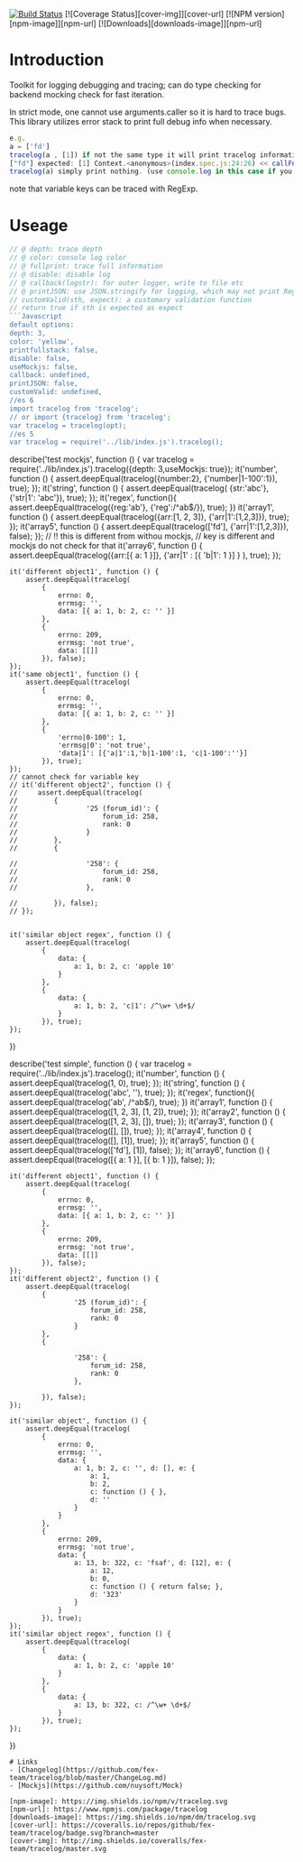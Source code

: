 [![Build Status](https://travis-ci.org/fex-team/tracelog.svg?branch=master)](https://travis-ci.org/fex-team/tracelog?branch=master)
[![Coverage Status][cover-img]][cover-url]
[![NPM version][npm-image]][npm-url] [![Downloads][downloads-image]][npm-url]

# Introduction

Toolkit for logging debugging and tracing; can do type checking for backend mocking check for fast iteration.

In strict mode, one cannot use arguments.caller so it is hard to trace bugs.
This library utilizes error stack to print full debug info when necessary.

```Javascript
e.g.
a = ['fd']
tracelog(a , [1]) if not the same type it will print tracelog information
["fd"] expected: [1] Context.<anonymous>(index.spec.js:24:26) << callFn(runnable.js:250:21) 
tracelog(a) simply print nothing. (use console.log in this case if you want to print it anyway)
```

note that variable keys can be traced with RegExp.

# Useage


``` Javascript
// @ depth: trace depth
// @ color: console log color
// @ fullprint: trace full information
// @ disable: disable log
// @ callback(logstr): for outer logger, write to file etc
// @ printJSON: use JSON.stringify for logging, which may not print RegExp etc.
// customValid(sth, expect): a customary validation function
// return true if sth is expected as expect
```Javascript
default options:
depth: 3,
color: 'yellow',
printfullstack: false,
disable: false,
useMockjs: false,
callback: undefined,
printJSON: false,
customValid: undefined,
//es 6
import tracelog from 'tracelog';
// or import {tracelog} from 'tracelog';
var tracelog = tracelog(opt);
//es 5
var tracelog = require('../lib/index.js').tracelog();
```


describe('test mockjs', function () {
    var tracelog = require('../lib/index.js').tracelog({depth: 3,useMockjs: true});
    it('number', function () {
        assert.deepEqual(tracelog({number:2}, {'number|1-100':1}), true);
    });
    it('string', function () {
        assert.deepEqual(tracelog( {str:'abc'}, {'str|1': 'abc'}), true);
    });
    it('regex', function(){
        assert.deepEqual(tracelog({reg:'ab'}, {'reg':/^ab$/}), true);
    })
    it('array1', function () {
        assert.deepEqual(tracelog({arr:[1, 2, 3]}, {'arr|1':[1,2,3]}), true);
    });
    it('array5', function () {
        assert.deepEqual(tracelog(['fd'], {'arr|1':[1,2,3]}), false);
    });
    // !! this is different from withou mockjs,
    // key is different and mockjs do not check for that
    it('array6', function () {
        assert.deepEqual(tracelog({arr:[{ a: 1 }]}, 
        {'arr|1' : [{ 'b|1': 1 }]  } ), true);
    });

    it('different object1', function () {
        assert.deepEqual(tracelog(
            {
                errno: 0,
                errmsg: '',
                data: [{ a: 1, b: 2, c: '' }]
            },
            {
                errno: 209,
                errmsg: 'not true',
                data: [[]]
            }), false);
    });
    it('same object1', function () {
        assert.deepEqual(tracelog(
            {
                errno: 0,
                errmsg: '',
                data: [{ a: 1, b: 2, c: '' }]
            },
            {
                'errno|0-100': 1,
                'errmsg|0': 'not true',
                'data|1': [{'a|1':1,'b|1-100':1, 'c|1-100':''}]
            }), true);
    });
    // cannot check for variable key
    // it('different object2', function () {
    //     assert.deepEqual(tracelog(
    //         { 
    //                 '25 (forum_id)': {
    //                     forum_id: 258,
    //                     rank: 0
    //                 } 
    //         },
    //         {
                    
    //                 '258': { 
    //                     forum_id: 258, 
    //                     rank: 0 
    //                 },
                
    //         }), false);
    // });
    
     
    it('similar object regex', function () {
        assert.deepEqual(tracelog(
            {
                data: {
                    a: 1, b: 2, c: 'apple 10'
                }
            },
            {
                data: {
                    a: 1, b: 2, 'c|1': /^\w+ \d+$/
                }
            }), true);
    });
})




describe('test simple', function () {
    var tracelog = require('../lib/index.js').tracelog();
    it('number', function () {
        assert.deepEqual(tracelog(1, 0), true);
    });
    it('string', function () {
        assert.deepEqual(tracelog('abc', ''), true);
    });
    it('regex', function(){
        assert.deepEqual(tracelog('ab', /^ab$/), true);
    })
    it('array1', function () {
        assert.deepEqual(tracelog([1, 2, 3], [1, 2]), true);
    });
    it('array2', function () {
        assert.deepEqual(tracelog([1, 2, 3], []), true);
    });
    it('array3', function () {
        assert.deepEqual(tracelog([], []), true);
    });
    it('array4', function () {
        assert.deepEqual(tracelog([], [1]), true);
    });
    it('array5', function () {
        assert.deepEqual(tracelog(['fd'], [1]), false);
    });
    it('array6', function () {
        assert.deepEqual(tracelog([{ a: 1 }], [{ b: 1 }]), false);
    });


    it('different object1', function () {
        assert.deepEqual(tracelog(
            {
                errno: 0,
                errmsg: '',
                data: [{ a: 1, b: 2, c: '' }]
            },
            {
                errno: 209,
                errmsg: 'not true',
                data: [[]]
            }), false);
    });
    it('different object2', function () {
        assert.deepEqual(tracelog(
            { 
                    '25 (forum_id)': {
                        forum_id: 258,
                        rank: 0
                    } 
            },
            {
                    
                    '258': { 
                        forum_id: 258, 
                        rank: 0 
                    },
                
            }), false);
    });
    
    it('similar object', function () {
        assert.deepEqual(tracelog(
            {
                errno: 0,
                errmsg: '',
                data: {
                    a: 1, b: 2, c: '', d: [], e: {
                        a: 1,
                        b: 2,
                        c: function () { },
                        d: ''
                    }
                }
            },
            {
                errno: 209,
                errmsg: 'not true',
                data: {
                    a: 13, b: 322, c: 'fsaf', d: [12], e: {
                        a: 12,
                        b: 0,
                        c: function () { return false; },
                        d: '323'
                    }
                }
            }), true);
    });
    it('similar object regex', function () {
        assert.deepEqual(tracelog(
            {
                data: {
                    a: 1, b: 2, c: 'apple 10'
                }
            },
            {
                data: {
                    a: 13, b: 322, c: /^\w+ \d+$/
                }
            }), true);
    });
})


```
# Links
- [Changelog](https://github.com/fex-team/tracelog/blob/master/ChangeLog.md)
- [Mockjs](https://github.com/nuysoft/Mock)

[npm-image]: https://img.shields.io/npm/v/tracelog.svg
[npm-url]: https://www.npmjs.com/package/tracelog
[downloads-image]: https://img.shields.io/npm/dm/tracelog.svg
[cover-url]: https://coveralls.io/repos/github/fex-team/tracelog/badge.svg?branch=master
[cover-img]: http://img.shields.io/coveralls/fex-team/tracelog/master.svg